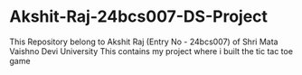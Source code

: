 # Akshit-Raj-24bcs007-DS-Project
This Repository belong to Akshit Raj (Entry No - 24bcs007) of Shri Mata Vaishno Devi University
This contains my project where i built the tic tac toe game
